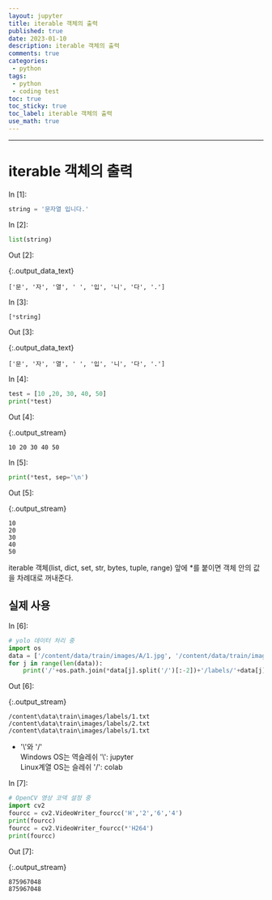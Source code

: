 ```yaml
---
layout: jupyter
title: iterable 객체의 출력
published: true
date: 2023-01-10
description: iterable 객체의 출력
comments: true
categories:
 - python
tags:
 - python
 - coding test
toc: true
toc_sticky: true
toc_label: iterable 객체의 출력
use_math: true
---
```

---
# iterable 객체의 출력

<div class="in_prompt">
In&nbsp;[1]:
</div>

<div class="input_area" markdown="1">

```python
string = '문자열 입니다.'
```

</div>

<div class="in_prompt">
In&nbsp;[2]:
</div>

<div class="input_area" markdown="1">

```python
list(string)
```

</div>

<div class="output_prompt">
Out&nbsp;[2]:
</div>




{:.output_data_text}

```
['문', '자', '열', ' ', '입', '니', '다', '.']
```



<div class="in_prompt">
In&nbsp;[3]:
</div>

<div class="input_area" markdown="1">

```python
[*string]
```

</div>

<div class="output_prompt">
Out&nbsp;[3]:
</div>




{:.output_data_text}

```
['문', '자', '열', ' ', '입', '니', '다', '.']
```



<div class="in_prompt">
In&nbsp;[4]:
</div>

<div class="input_area" markdown="1">

```python
test = [10 ,20, 30, 40, 50]
print(*test)
```

</div>

<div class="output_prompt">
Out&nbsp;[4]:
</div>

{:.output_stream}

```
10 20 30 40 50

```

<div class="in_prompt">
In&nbsp;[5]:
</div>

<div class="input_area" markdown="1">

```python
print(*test, sep='\n')
```

</div>

<div class="output_prompt">
Out&nbsp;[5]:
</div>

{:.output_stream}

```
10
20
30
40
50

```

iterable 객체(list, dict, set, str, bytes, tuple, range) 앞에 \*를 붙이면 객체 안의 값을 차례대로 꺼내준다.

## 실제 사용

<div class="in_prompt">
In&nbsp;[6]:
</div>

<div class="input_area" markdown="1">

```python
# yolo 데이터 처리 중
import os
data = ['/content/data/train/images/A/1.jpg', '/content/data/train/images/A/2.jpg', '/content/data/train/images/B/1.jpg']
for j in range(len(data)):
    print('/'+os.path.join(*data[j].split('/')[:-2])+'/labels/'+data[j].split('/')[-1].split('.jpg')[0]+'.txt')
```

</div>

<div class="output_prompt">
Out&nbsp;[6]:
</div>

{:.output_stream}

```
/content\data\train\images/labels/1.txt
/content\data\train\images/labels/2.txt
/content\data\train\images/labels/1.txt

```

* '\\'와 '/'  
Windows OS는 역슬레쉬 '\\': jupyter  
Linux계열 OS는 슬레쉬 '/': colab

<div class="in_prompt">
In&nbsp;[7]:
</div>

<div class="input_area" markdown="1">

```python
# OpenCV 영상 코덱 설정 중
import cv2
fourcc = cv2.VideoWriter_fourcc('H','2','6','4')
print(fourcc)
fourcc = cv2.VideoWriter_fourcc(*'H264')
print(fourcc)
```

</div>

<div class="output_prompt">
Out&nbsp;[7]:
</div>

{:.output_stream}

```
875967048
875967048

```

